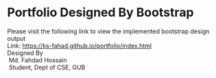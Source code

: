 # Portfolio Designed By Bootstrap
Please visit the following link to view the implemented bootstrap design output  
Link: https://ks-fahad.github.io/portfolio/index.html    
Designed By  
&nbsp;Md. Fahdad Hossain  
&nbsp;Student, Dept of CSE, GUB
